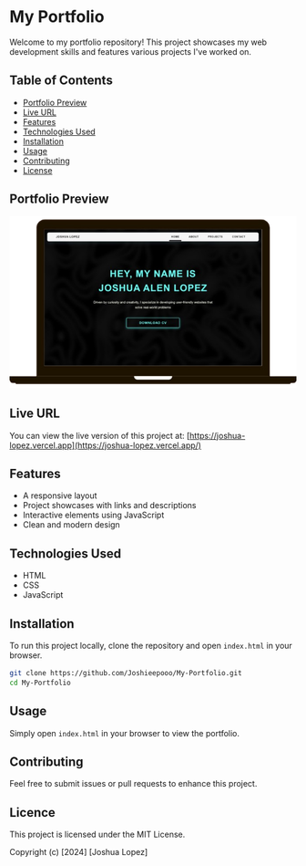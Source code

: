 # My Portfolio

Welcome to my portfolio repository! This project showcases my web development skills and features various projects I've worked on.

## Table of Contents

- [Portfolio Preview](#portfolio-preview)
- [Live URL](#live-url)
- [Features](#features)
- [Technologies Used](#technologies-used)
- [Installation](#installation)
- [Usage](#usage)
- [Contributing](#contributing)
- [License](#license)

## Portfolio Preview

![Portfolio Preview](/assets/Preview.png)

## Live URL

You can view the live version of this project at: [https://joshua-lopez.vercel.app](https://joshua-lopez.vercel.app/)

## Features

- A responsive layout
- Project showcases with links and descriptions
- Interactive elements using JavaScript
- Clean and modern design

## Technologies Used

- HTML
- CSS
- JavaScript

## Installation

To run this project locally, clone the repository and open `index.html` in your browser.

```bash
git clone https://github.com/Joshieepooo/My-Portfolio.git
cd My-Portfolio
```

## Usage

Simply open `index.html` in your browser to view the portfolio.

## Contributing

Feel free to submit issues or pull requests to enhance this project.

## Licence

This project is licensed under the MIT License.

Copyright (c) [2024] [Joshua Lopez]
